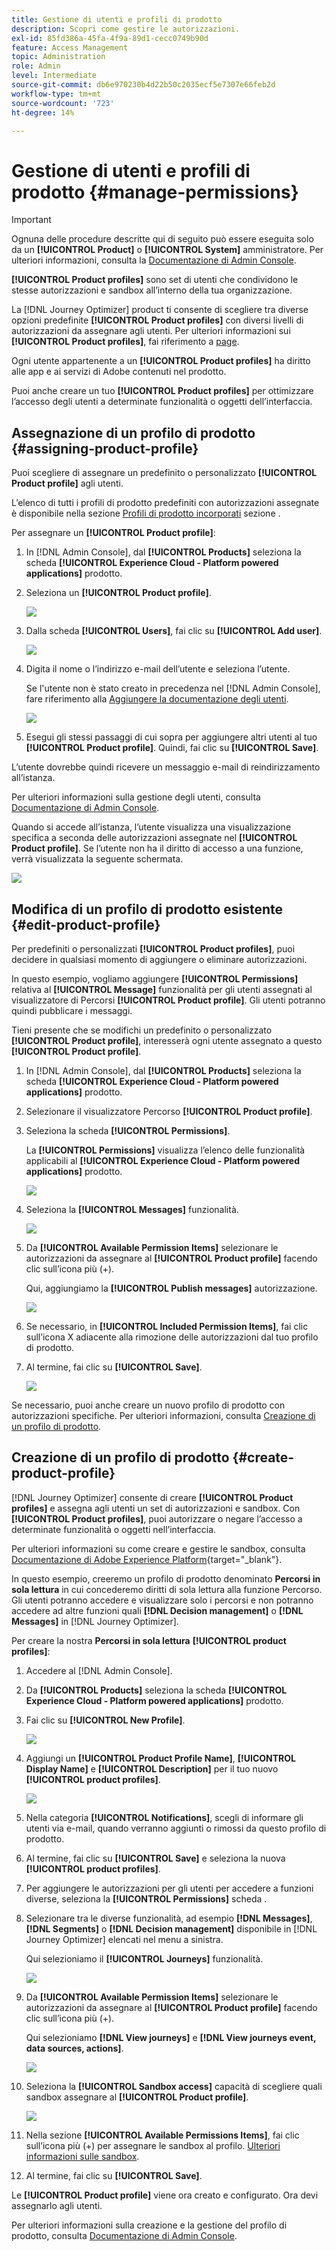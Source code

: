 ```yaml
---
title: Gestione di utenti e profili di prodotto
description: Scopri come gestire le autorizzazioni.
exl-id: 85fd386a-45fa-4f9a-89d1-cecc0749b90d
feature: Access Management
topic: Administration
role: Admin
level: Intermediate
source-git-commit: db6e970230b4d22b50c2035ecf5e7307e66feb2d
workflow-type: tm+mt
source-wordcount: '723'
ht-degree: 14%

---
```


# Gestione di utenti e profili di prodotto {#manage-permissions}

>[!IMPORTANT]
>
> Ognuna delle procedure descritte qui di seguito può essere eseguita solo da un **[!UICONTROL Product]** o **[!UICONTROL System]** amministratore. Per ulteriori informazioni, consulta la [Documentazione di Admin Console](https://helpx.adobe.com/enterprise/admin-guide.html/enterprise/using/admin-roles.ug.html).

**[!UICONTROL Product profiles]** sono set di utenti che condividono le stesse autorizzazioni e sandbox all’interno della tua organizzazione.

La [!DNL Journey Optimizer] product ti consente di scegliere tra diverse opzioni predefinite **[!UICONTROL Product profiles]** con diversi livelli di autorizzazioni da assegnare agli utenti. Per ulteriori informazioni sui **[!UICONTROL Product profiles]**, fai riferimento a [page](ootb-product-profiles.md).

Ogni utente appartenente a un **[!UICONTROL Product profiles]** ha diritto alle app e ai servizi di Adobe contenuti nel prodotto.

Puoi anche creare un tuo **[!UICONTROL Product profiles]** per ottimizzare l’accesso degli utenti a determinate funzionalità o oggetti dell’interfaccia.

## Assegnazione di un profilo di prodotto {#assigning-product-profile}

Puoi scegliere di assegnare un predefinito o personalizzato **[!UICONTROL Product profile]** agli utenti.

L’elenco di tutti i profili di prodotto predefiniti con autorizzazioni assegnate è disponibile nella sezione [Profili di prodotto incorporati](ootb-product-profiles.md) sezione .

Per assegnare un **[!UICONTROL Product profile]**:

1. In [!DNL Admin Console], dal **[!UICONTROL Products]** seleziona la scheda **[!UICONTROL Experience Cloud - Platform powered applications]** prodotto.

1. Seleziona un **[!UICONTROL Product profile]**.

   ![](assets/do-not-localize/access_control_2.png)

1. Dalla scheda **[!UICONTROL Users]**, fai clic su **[!UICONTROL Add user]**.

   ![](assets/do-not-localize/access_control_3.png)

1. Digita il nome o l’indirizzo e-mail dell’utente e seleziona l’utente.

   Se l&#39;utente non è stato creato in precedenza nel [!DNL Admin Console], fare riferimento alla [Aggiungere la documentazione degli utenti](https://helpx.adobe.com/enterprise/admin-guide.html/enterprise/using/manage-users-individually.ug.html#add-users).

   ![](assets/do-not-localize/access_control_4.png)

1. Esegui gli stessi passaggi di cui sopra per aggiungere altri utenti al tuo **[!UICONTROL Product profile]**. Quindi, fai clic su **[!UICONTROL Save]**.

L’utente dovrebbe quindi ricevere un messaggio e-mail di reindirizzamento all’istanza.

Per ulteriori informazioni sulla gestione degli utenti, consulta [Documentazione di Admin Console](https://helpx.adobe.com/enterprise/admin-guide.html/enterprise/using/manage-users-individually.ug.html).

Quando si accede all’istanza, l’utente visualizza una visualizzazione specifica a seconda delle autorizzazioni assegnate nel **[!UICONTROL Product profile]**. Se l’utente non ha il diritto di accesso a una funzione, verrà visualizzata la seguente schermata.

![](assets/do-not-localize/access_control_1.png)

## Modifica di un profilo di prodotto esistente {#edit-product-profile}

Per predefiniti o personalizzati **[!UICONTROL Product profiles]**, puoi decidere in qualsiasi momento di aggiungere o eliminare autorizzazioni.

In questo esempio, vogliamo aggiungere **[!UICONTROL Permissions]** relativa al **[!UICONTROL Message]** funzionalità per gli utenti assegnati al visualizzatore di Percorsi **[!UICONTROL Product profile]**. Gli utenti potranno quindi pubblicare i messaggi.

Tieni presente che se modifichi un predefinito o personalizzato **[!UICONTROL Product profile]**, interesserà ogni utente assegnato a questo **[!UICONTROL Product profile]**.

1. In [!DNL Admin Console], dal **[!UICONTROL Products]** seleziona la scheda **[!UICONTROL Experience Cloud - Platform powered applications]** prodotto.

1. Selezionare il visualizzatore Percorso **[!UICONTROL Product profile]**.

1. Seleziona la scheda **[!UICONTROL Permissions]**.

   La **[!UICONTROL Permissions]** visualizza l’elenco delle funzionalità applicabili al **[!UICONTROL Experience Cloud - Platform powered applications]** prodotto.

   ![](assets/do-not-localize/access_control_5.png)

1. Seleziona la **[!UICONTROL Messages]** funzionalità.

   ![](assets/do-not-localize/access_control_6.png)

1. Da **[!UICONTROL Available Permission Items]** selezionare le autorizzazioni da assegnare al **[!UICONTROL Product profile]** facendo clic sull’icona più (+).

   Qui, aggiungiamo la **[!UICONTROL Publish messages]** autorizzazione.

   ![](assets/do-not-localize/access_control_7.png)

1. Se necessario, in **[!UICONTROL Included Permission Items]**, fai clic sull’icona X adiacente alla rimozione delle autorizzazioni dal tuo profilo di prodotto.

1. Al termine, fai clic su **[!UICONTROL Save]**.

   ![](assets/do-not-localize/access_control_8.png)

Se necessario, puoi anche creare un nuovo profilo di prodotto con autorizzazioni specifiche. Per ulteriori informazioni, consulta [Creazione di un profilo di prodotto](#create-product-profile).

## Creazione di un profilo di prodotto {#create-product-profile}

[!DNL Journey Optimizer] consente di creare **[!UICONTROL Product profiles]** e assegna agli utenti un set di autorizzazioni e sandbox. Con **[!UICONTROL Product profiles]**, puoi autorizzare o negare l’accesso a determinate funzionalità o oggetti nell’interfaccia.

Per ulteriori informazioni su come creare e gestire le sandbox, consulta [Documentazione di Adobe Experience Platform](https://experienceleague.adobe.com/docs/experience-platform/sandbox/ui/user-guide.html?lang=it){target=&quot;_blank&quot;}.

In questo esempio, creeremo un profilo di prodotto denominato **Percorsi in sola lettura** in cui concederemo diritti di sola lettura alla funzione Percorso. Gli utenti potranno accedere e visualizzare solo i percorsi e non potranno accedere ad altre funzioni quali **[!DNL  Decision management]** o **[!DNL Messages]** in [!DNL Journey Optimizer].

Per creare la nostra **Percorsi in sola lettura** **[!UICONTROL product profiles]**:

1. Accedere al [!DNL Admin Console].

1. Da **[!UICONTROL Products]** seleziona la scheda **[!UICONTROL Experience Cloud - Platform powered applications]** prodotto.

1. Fai clic su **[!UICONTROL New Profile]**.

   ![](assets/do-not-localize/access_control_9.png)

1. Aggiungi un **[!UICONTROL Product Profile Name]**, **[!UICONTROL Display Name]** e **[!UICONTROL Description]** per il tuo nuovo **[!UICONTROL product profiles]**.

   ![](assets/do-not-localize/access_control_10.png)

1. Nella categoria **[!UICONTROL Notifications]**, scegli di informare gli utenti via e-mail, quando verranno aggiunti o rimossi da questo profilo di prodotto.

1. Al termine, fai clic su **[!UICONTROL Save]** e seleziona la nuova **[!UICONTROL product profiles]**.

1. Per aggiungere le autorizzazioni per gli utenti per accedere a funzioni diverse, seleziona la **[!UICONTROL Permissions]** scheda .

1. Selezionare tra le diverse funzionalità, ad esempio **[!DNL Messages]**, **[!DNL Segments]** o **[!DNL Decision management]** disponibile in [!DNL Journey Optimizer] elencati nel menu a sinistra.

   Qui selezioniamo il **[!UICONTROL Journeys]** funzionalità.

   ![](assets/do-not-localize/access_control_11.png)

1. Da **[!UICONTROL Available Permission Items]** selezionare le autorizzazioni da assegnare al **[!UICONTROL Product profile]** facendo clic sull’icona più (+).

   Qui selezioniamo **[!DNL View journeys]** e **[!DNL View journeys event, data sources, actions]**.

   ![](assets/do-not-localize/access_control_12.png)

1. Seleziona la **[!UICONTROL Sandbox access]** capacità di scegliere quali sandbox assegnare al **[!UICONTROL Product profile]**.

   ![](assets/do-not-localize/access_control_13.png)

1. Nella sezione **[!UICONTROL Available Permissions Items]**, fai clic sull’icona più (+) per assegnare le sandbox al profilo. [Ulteriori informazioni sulle sandbox](sandboxes.md).

1. Al termine, fai clic su **[!UICONTROL Save]**.

Le **[!UICONTROL Product profile]** viene ora creato e configurato. Ora devi assegnarlo agli utenti.

Per ulteriori informazioni sulla creazione e la gestione del profilo di prodotto, consulta [Documentazione di Admin Console](https://helpx.adobe.com/enterprise/admin-guide.html/enterprise/using/manage-product-profiles.ug.html).
